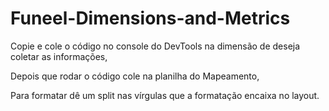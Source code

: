 # Funeel-Dimensions-and-Metrics

Copie e cole o código no console do DevTools na dimensão de deseja coletar as informações,

Depois que rodar o código cole na planilha do Mapeamento,

Para formatar dê um split nas vírgulas que a formatação encaixa no layout.

